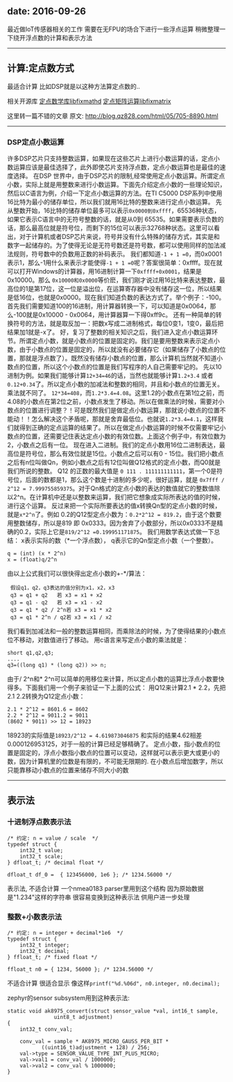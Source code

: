 
date: 2016-09-26
---

最近做IoT传感器相关的工作 
需要在无FPU的场合下进行一些浮点运算
稍微整理一下绕开浮点数的计算和表示方法


<!--more-->

---
## __计算:定点数方式__ 

最适合计算 比如DSP就是以这种方法算定点数的..

相关开源库
[定点数学库libfixmathd](https://github.com/PetteriAimonen/libfixmath)
[定点矩阵运算libfixmatrix](https://github.com/PetteriAimonen/libfixmatrix)

这里转一篇不错的文章 原文: http://blog.qz828.com/html/05/705-8890.html

---

### __DSP定点小数运算__
许多DSP芯片只支持整数运算，如果现在这些芯片上进行小数运算的话，定点小数运算应该是最佳选择了，此外即使芯片支持浮点数，定点小数运算也是最佳的速度选择。
在DSP 世界中，由于DSP芯片的限制,经常使用定点小数运算。所谓定点小数，实际上就是用整数来进行小数运算。下面先介绍定点小数的一些理论知识，然后以C语言为例，介绍一下定点小数运算的方法。在TI C5000 DSP系列中使用16比特为最小的储存单位，所以我们就用16比特的整数来进行定点小数运算。
先从整数开始，16比特的储存单位最多可以表示`0x0000到0xffff`，65536种状态，如果它表示C语言中的无符号整数的话，就是从0到 65535。如果需要表示负数的话，那么最高位就是符号位，而剩下的15位可以表示32768种状态。这里可以看出，对于计算机或者DSP芯片来说，符号并没有什么特殊的储存方式，其实是和数字一起储存的。为了使得无论是无符号数还是符号数，都可以使用同样的加法减法规则，符号数中的负数用正数的补码表示。
我们都知道`-1 + 1 =0`，而0x0001表示1，那么-1用什么来表示才能使得`-1 + 1 =0`呢？答案很简单：0xffff。现在就可以打开Windows的计算器，用16进制计算一下`0xffff+0x0001`，结果是0x10000。那么 `0x10000和0x0000`等价麽，我们刚才说过用16比特来表达整数，最高位的1是第17位，这一位是溢出位，在运算寄存器中没有储存这一位，所以结果是低16位，也就是0x0000。现在我们知道负数的表达方式了。举个例子：-100。首先我们需要知道100的16进制，用计算器转换一下，可以知道是0x0064，那么-100就是0x10000 - 0x0064，用计算器算一下得0xff9c。
还有一种简单的转换符号的方法，就是取反加一：把数x写成二进制格式，每位0变1，1变0，最后把结果加1就是-x了。
好，复习了整数的相关知识之后，我们进入定点小数运算环节。所谓定点小数，就是小数点的位置是固定的。我们是要用整数来表示定点小数，由于小数点的位置是固定的，所以就没有必要储存它（如果储存了小数点的位置，那就是浮点数了）。既然没有储存小数点的位置，那么计算机当然就不知道小数点的位置，所以这个小数点的位置是我们写程序的人自己需要牢记的。
先以10进制为例。如果我们能够计算`12+34=46`的话，当然也就能够计算`1.2+3.4` 或者 `0.12+0.34`了。所以定点小数的加减法和整数的相同，并且和小数点的位置无关。乘法就不同了。 `12*34=408`，而`1.2*3.4=4.08`。这里1.2的小数点在第1位之前，而4.08的小数点在第2位之前，小数点发生了移动。所以在做乘法的时候，需要对小数点的位置进行调整？！可是既然我们是做定点小数运算，那就说小数点的位置不能动！！怎么解决这个矛盾呢，那就是舍弃最低位。也就说`1.2*3.4=4.1`，这样我们就得到正确的定点运算的结果了。所以在做定点小数运算的时候不仅需要牢记小数点的位置，还需要记住表达定点小数的有效位数。上面这个例子中，有效位数为2，小数点之后有一位。
现在进入二进制。我们的定点小数用16位二进制表达，最高位是符号位，那么有效位就是15位。小数点之后可以有0 - 15位。我们把小数点之后有n位叫做Qn，例如小数点之后有12位叫做Q12格式的定点小数，而Q0就是我们所说的整数。
Q12 的正数的最大值是 `0 111 . 111111111111`，第一个0是符号位，后面的数都是1，那么这个数是十进制的多少呢，很好运算，就是 `0x7fff / 2^12 = 7.999755859375`。对于Qn格式的定点小数的表达的数值就它的整数值除以2^n。在计算机中还是以整数来运算，我们把它想象成实际所表达的值的时候，进行这个运算。
反过来把一个实际所要表达的值x转换Qn型的定点小数的时候，就是`x*2^n`了。例如 0.2的Q12型定点小数为：`0.2*2^12 = 819.2`，由于这个数要用整数储存，所以是819 即 0x0333。因为舍弃了小数部分，所以0x0333不是精确的0.2，实际上它是`819/2^12 =0.199951171875`。
我们用数学表达式做一下总结：
x表示实际的数（*一个浮点数）， q表示它的Qn型定点小数（一个整数）。
```
q = (int) (x * 2^n)
x = (float)q/2^n
```
由以上公式我们可以很快得出定点小数的+-*/算法：
```
 假设q1，q2，q3表达的值分别为x1，x2，x3
 q3 = q1 + q2   若 x3 = x1 + x2
 q3 = q1 - q2   若 x3 = x1 - x2
 q3 = q1 * q2 / 2^n若 x3 = x1 * x2
 q3 = q1 * 2^n / q2若 x3 = x1 / x2
```
我们看到加减法和一般的整数运算相同，而乘除法的时候，为了使得结果的小数点位不移动，对数值进行了移动。
用c语言来写定点小数的乘法就是：
```
short q1,q2,q3;
....
q3=((long q1) * (long q2)) >> n;
```
由于/ 2^n和* 2^n可以简单的用移位来计算，所以定点小数的运算比浮点小数要快得多。下面我们用一个例子来验证一下上面的公式：
用Q12来计算2.1 * 2.2，先把2.1 2.2转换为Q12定点小数：
```
2.1 * 2^12 = 8601.6 = 8602
2.2 * 2^12 = 9011.2 = 9011
(8602 * 9011) >> 12 = 18923
```
18923的实际值是`18923/2^12 = 4.619873046875` 和实际的结果4.62相差0.000126953125，对于一般的计算已经足够精确了。
定点小数，指小数点的位置是固定的，浮点小数指小数点的位置可以变动，这样就可以表示更大或更小的数，因为计算机里的位数是有限的，不可能无限期的.
在小数点后增加数字，所以只能靠移动小数点的位置来储存不同大小的数

---

## __表示法__
### __十进制浮点数表示法__
```
/* 约定: n = value / scale  */
typedef struct {
    int32_t value;
    int32_t scale;
} dfloat_t; /* decimal float */

dfloat_t df_0 =  { 123456000, 1e6 }; /* 1234.56000 */ 
```
表示法, 不适合计算
一个nmea0183 parser里用到这个结构
因为原始数据是"1.234"这样的字符串
很容易变换到这种表示法 供用户进一步处理

### __整数+小数表示法__
```
/* 约定: n = integer + decimal*1e6  */
typedef struct {
    int32_t integer;
    int32_t decimal;
} ffloat_t; /* fixed float */

ffloat_t n0 = { 1234, 56000 }; /* 1234.56000 */ 
```
不适合计算
很适合显示 像这样`printf("%d.%06d", n0.integer, n0.decimal);`

zephyr的sensor subsystem用到这种表示法:
```
static void ak8975_convert(struct sensor_value *val, int16_t sample,
			   uint8_t adjustment)
{
	int32_t conv_val;

	conv_val = sample * AK8975_MICRO_GAUSS_PER_BIT *
		   ((uint16_t)adjustment + 128) / 256;
	val->type = SENSOR_VALUE_TYPE_INT_PLUS_MICRO;
	val->val1 = conv_val / 1000000;
	val->val2 = conv_val % 1000000;
}
```

